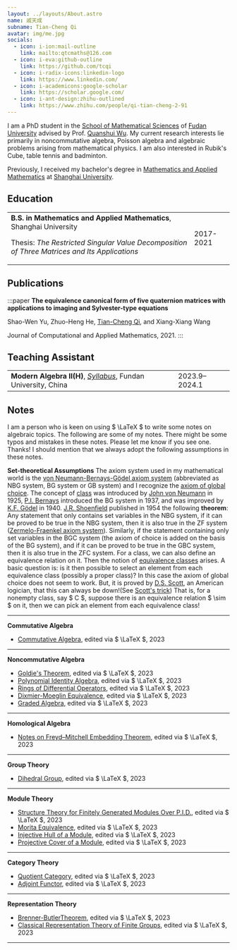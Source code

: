 ```yaml
---
layout: ../layouts/About.astro
name: 戚天成
subname: Tian-Cheng Qi
avatar: img/me.jpg
socials:
  - icon: i-ion:mail-outline
    link: mailto:qtcmaths@126.com
  - icon: i-eva:github-outline
    link: https://github.com/tcqi
  - icon: i-radix-icons:linkedin-logo
    link: https://www.linkedin.com/
  - icon: i-academicons:google-scholar
    link: https://scholar.google.com/
  - icon: i-ant-design:zhihu-outlined
    link: https://www.zhihu.com/people/qi-tian-cheng-2-91
---
```


I am a PhD student in the [School of Mathematical Sciences](https://math.fudan.edu.cn/) of [Fudan University](https://www.fudan.edu.cn/) advised by Prof. [Quanshui Wu](https://math.fudan.edu.cn/fa/05/c30607a326149/page.htm). My current research interests lie primarily in noncommutative algebra, Poisson algebra and algebraic problems arising from mathematical physics. I am also interested in Rubik's Cube, table tennis and badminton.

Previously, I received my bachelor's degree in [Mathematics and Applied Mathematics](http://math.shu.edu.cn/) at [Shanghai University](https://www.shu.edu.cn/). 


## Education

|                                        |           |
|--------------------------------------- | --------- |
| **B.S. in Mathematics and Applied Mathematics**, Shanghai University <p>Thesis: _The Restricted Singular Value Decomposition of Three Matrices and Its Applications_</p> | 2017-2021 |


## Publications

:::paper
**The equivalence canonical form of five quaternion matrices with applications to imaging and Sylvester-type equations**

Shao-Wen Yu, Zhuo-Heng He, <u>Tian-Cheng Qi</u>, and Xiang-Xiang Wang

Journal of Computational and Applied Mathematics, 2021.
:::



## Teaching Assistant

|                                        |           |
|--------------------------------------- | --------- |
| **Modern Algebra II(H)**, _[Syllabus](/files/syllabus/MATH130143h.03-2023-2024-1.pdf)_, Fundan University, China  | 2023.9–2024.1 |


## Notes
I am a person who is keen on using  $ \LaTeX $ to write some notes on algebraic topics. The following are some of my notes. There might be some typos and mistakes in these notes. Please let me know if you see one. Thanks! I should mention that we always adopt the following assumptions in these notes.

**Set-theoretical Assumptions** The axiom system used in my mathematical world is the [von Neumann-Bernays-Gödel axiom system](https://en.wikipedia.org/wiki/Von_Neumann%E2%80%93Bernays%E2%80%93G%C3%B6del_set_theory) (abbreviated as NBG system, BG system or GB system) and I recognize the [axiom of global choice](https://en.wikipedia.org/wiki/Axiom_of_global_choice). The concept of [class](https://en.wikipedia.org/wiki/Class_(set_theory)) was introduced by [John von Neumann](https://en.wikipedia.org/wiki/John_von_Neumann) in 1925, [P.I. Bernays](https://en.wikipedia.org/wiki/Paul_Bernays) introduced the BG system in 1937, and was improved by [K.F. Gödel](https://en.wikipedia.org/wiki/Kurt_G%C3%B6del) in 1940. [J.R. Shoenfield](https://en.wikipedia.org/wiki/Joseph_R._Shoenfield) published in 1954 the following **theorem**: Any statement that only contains set variables in the NBG system, if it can be proved to be true in the NBG system, then it is also true in the ZF system ([Zermelo-Fraenkel axiom system](https://en.wikipedia.org/wiki/Zermelo%E2%80%93Fraenkel_set_theory)). Similarly, if the statement containing only set variables in the BGC system (the axiom of choice is added on the basis of the BG system), and if it can be proved to be true in the GBC system, then it is also true in the ZFC system. For a class, we can also define an equivalence relation on it. Then the notion of [equivalence classes](https://en.wikipedia.org/wiki/Equivalence_class) arises. A basic question is: is it then possible to select an element from each equivalence class (possibly a proper class)? In this case the axiom of global choice does not seem to work. But, it is proved by [D.S. Scott](https://en.wikipedia.org/wiki/Dana_Scott), an American logician, that this can always be down!(See [Scott's trick](https://en.wikipedia.org/wiki/Scott%27s_trick)) That is, for a nonempty class, say $ C $, suppose there is an equivalence relation $ \sim $ on it, then we can pick an element from each equivalence class!

---
**Commutative Algebra**
- [Commutative Algebra](/files/notes/CA2-2023.pdf), edited via $ \LaTeX $, 2023
---
**Noncommutative Algebra**
- [Goldie's Theorem](/files/notes/GoldieThm.pdf), edited via $ \LaTeX $, 2023
- [Polynomial Identity Algebra](/files/notes/PIalg2013.pdf), edited via $ \LaTeX $, 2023
- [Rings of Differential Operators](/files/notes/RingsofDifferentialOperators.pdf), edited via $ \LaTeX $, 2023
- [Dixmier-Moeglin Equivalence](/files/notes/introtoDME.pdf), edited via $ \LaTeX $, 2023
- [Graded Algebra](/files/notes/gradedalg.pdf), edited via $ \LaTeX $, 2023
---
**Homological Algebra**
- [Notes on Freyd–Mitchell Embedding Theorem](/files/notes/Freyd–Mitchellembedding.pdf), edited via $ \LaTeX $, 2023
---
**Group Theory**
- [Dihedral Group](/files/notes/Dihedralgroup.pdf), edited via $ \LaTeX $, 2023
---
**Module Theory**
- [Structure Theory for Finitely Generated Modules Over P.I.D.](/files/notes/fgmodulePID.pdf), edited via $ \LaTeX $, 2023
- [Morita Equivalence](/files/notes/Moritaequiv.pdf), edited via $ \LaTeX $, 2023
- [Injective Hull of a Module](/files/notes/injhullofmodule.pdf), edited via $ \LaTeX $, 2023
- [Projective Cover of a Module](/files/notes/projcoverofmodu.pdf), edited via $ \LaTeX $, 2023
---
**Category Theory**
- [Quotient Category](/files/notes/quotientcat.pdf), edited via $ \LaTeX $, 2023
- [Adjoint Functor](/files/notes/adjointfun.pdf), edited via $ \LaTeX $, 2023
---
**Representation Theory**
- [Brenner-ButlerTheorem](/files/notes/Brenner-ButlerTheorem.pdf), edited via $ \LaTeX $, 2023
- [Classical Representation Theory of Finite Groups](/files/notes/repfintegrp.pdf), edited via $ \LaTeX $, 2023

---
